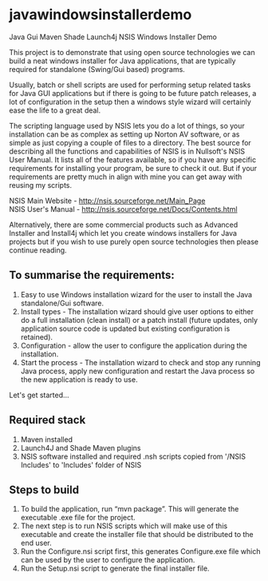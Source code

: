 # javawindowsinstallerdemo
Java Gui Maven Shade Launch4j NSIS Windows Installer Demo

This project is to demonstrate that using open source technologies we can build a neat windows installer for Java applications, that are typically required for standalone (Swing/Gui based) programs. 

Usually, batch or shell scripts are used for performing setup related tasks for Java GUI applications but if there is going to be future patch releases, a lot of configuration in the setup then a windows style wizard will certainly ease the life to a great deal.

The scripting language used by NSIS lets you do a lot of things, so your installation can be as complex as setting up Norton AV software, or as simple as just copying a couple of files to a directory. The best source for describing all the functions and capabilities of NSIS is in Nullsoft's NSIS User Manual. It lists all of the features available, so if you have any specific requirements for installing your program, be sure to check it out. But if your requirements are pretty much in align with mine you can get away with reusing my scripts. 

NSIS Main Website  - http://nsis.sourceforge.net/Main_Page <br>
NSIS User's Manual - http://nsis.sourceforge.net/Docs/Contents.html 

Alternatively, there are some commercial products such as Advanced Installer and Install4j which let you create windows installers for Java projects but if you wish to use purely open source technologies then please continue reading. 

To summarise the requirements:
-----
1. Easy to use Windows installation wizard for the user to install the Java standalone/Gui software.
2. Install types - The installation wizard should give user options to either do a full installation (clean install) or a patch install (future updates, only application source code is updated but existing configuration is retained).
2. Configuration - allow the user to configure the application during the installation.
3. Start the process - The installation wizard to check and stop any running Java process, apply new configuration and restart the Java process so the new application is ready to use. 


Let's get started…

Required stack
-----
1. Maven installed
2. Launch4J and Shade Maven plugins
5. NSIS software installed and required .nsh scripts copied from '/NSIS Includes' to 'Includes' folder of NSIS

Steps to build
----
1. To build the application, run “mvn package”. This will generate the executable .exe file for the project. 
2. The next step is to run NSIS scripts which will make use of this executable and create the installer file that should be distributed to the end user. 
3. Run the Configure.nsi script first, this generates Configure.exe file which can be used by the user to configure the application.
4. Run the Setup.nsi script to generate the final installer file. 

